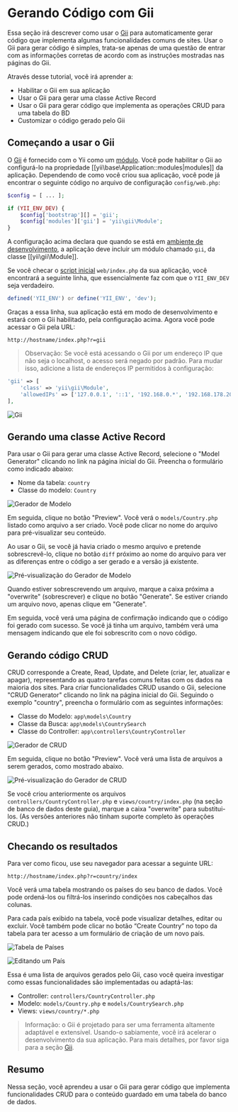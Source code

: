 Gerando Código com Gii
========================

Essa seção irá descrever como usar o [Gii](https://github.com/yiisoft/yii2-gii/blob/master/docs/guide-pt-BR/README.md) para automaticamente gerar código que implementa algumas funcionalidades comuns de sites. Usar o Gii para gerar código é simples, trata-se apenas de uma questão de entrar com as informações corretas de acordo com as instruções mostradas nas páginas do Gii.

Através desse tutorial, você irá aprender a:

* Habilitar o Gii em sua aplicação
* Usar o Gii para gerar uma classe Active Record
* Usar o Gii para gerar código que implementa as operações CRUD para uma tabela do BD
* Customizar o código gerado pelo Gii


Começando a usar o Gii <span id="starting-gii"></span>
------------

O [Gii](https://github.com/yiisoft/yii2-gii/blob/master/docs/guide-pt-BR/README.md) é fornecido com o Yii como um [módulo](structure-modules.md). Você pode habilitar o Gii ao configurá-lo na propriedade [[yii\base\Application::modules|modules]] da aplicação. Dependendo de como você criou sua aplicação, você pode já encontrar o seguinte código no arquivo de configuração `config/web.php`:

```php
$config = [ ... ];

if (YII_ENV_DEV) {
    $config['bootstrap'][] = 'gii';
    $config['modules']['gii'] = 'yii\gii\Module';
}
```

A configuração acima declara que quando se está em [ambiente de desenvolvimento](concept-configurations.md#environment-constants), a aplicação deve incluir um módulo chamado `gii`, da classe [[yii\gii\Module]].

Se você checar o [script inicial](structure-entry-scripts.md) `web/index.php` da sua aplicação, você encontrará a seguinte linha, que essencialmente faz com que o `YII_ENV_DEV` seja verdadeiro.

```php
defined('YII_ENV') or define('YII_ENV', 'dev');
```

Graças a essa linha, sua aplicação está em modo de desenvolvimento e estará com o Gii habilitado, pela configuração acima. Agora você pode acessar o Gii pela URL:

```
http://hostname/index.php?r=gii
```

> Observação: Se você está acessando o Gii por um endereço IP que não seja o localhost, o acesso será negado por padrão.
> Para mudar isso, adicione a lista de endereços IP permitidos à configuração:
>
```php
'gii' => [
    'class' => 'yii\gii\Module',
    'allowedIPs' => ['127.0.0.1', '::1', '192.168.0.*', '192.168.178.20'] // ajuste de acordo com suas necessidades
],
```

![Gii](images/start-gii.png)


Gerando uma classe Active Record <span id="generating-ar"></span>
---------------------------------

Para usar o Gii para gerar uma classe Active Record, selecione o "Model Generator" clicando no link na página inicial do Gii. Preencha o formulário como indicado abaixo:

* Nome da tabela: `country`
* Classe do modelo: `Country`

![Gerador de Modelo](images/start-gii-model.png)

Em seguida, clique no botão "Preview". Você verá o `models/Country.php` listado como arquivo a ser criado. Você pode clicar no nome do arquivo para pré-visualizar seu conteúdo.

Ao usar o Gii, se você já havia criado o mesmo arquivo e pretende sobrescrevê-lo, clique no botão `diff` próximo ao nome do arquivo para ver as diferenças entre o código a ser gerado e a versão já existente.

![Pré-visualização do Gerador de Modelo](images/start-gii-model-preview.png)

Quando estiver sobrescrevendo um arquivo, marque a caixa próxima a "overwrite" (sobrescrever) e clique no botão "Generate". Se estiver criando um arquivo novo, apenas clique em "Generate".

Em seguida, você verá uma página de confirmação indicando que o código foi gerado com sucesso. Se você já tinha um arquivo, também verá uma mensagem indicando que ele foi sobrescrito com o novo código.


Gerando código CRUD <span id="generating-crud"></span>
--------------------

CRUD corresponde a Create, Read, Update, and Delete (criar, ler, atualizar e apagar), representando as quatro tarefas comuns feitas com os dados na maioria dos sites. Para criar funcionalidades CRUD usando o Gii, selecione "CRUD Generator" clicando no link na página inicial do Gii. Seguindo o exemplo "country", preencha o formulário com as seguintes informações:

* Classe do Modelo: `app\models\Country`
* Classe da Busca: `app\models\CountrySearch`
* Classe do Controller: `app\controllers\CountryController`

![Gerador de CRUD](images/start-gii-crud.png)

Em seguida, clique no botão "Preview". Você verá uma lista de arquivos a serem gerados, como mostrado abaixo.

![Pré-visualização do Gerador de CRUD](images/start-gii-crud-preview.png)

Se você criou anteriormente os arquivos `controllers/CountryController.php` e
`views/country/index.php` (na seção de banco de dados deste guia), marque a caixa "overwrite" para substitui-los. (As versões anteriores não tinham suporte completo às operações CRUD.)


Checando os resultados <span id="trying-it-out"></span>
-------------

Para ver como ficou, use seu navegador para acessar a seguinte URL:

```
http://hostname/index.php?r=country/index
```

Você verá uma tabela mostrando os países do seu banco de dados. Você pode ordená-los ou filtrá-los inserindo condições nos cabeçalhos das colunas.

Para cada país exibido na tabela, você pode visualizar detalhes, editar ou excluir.
Você também pode clicar no botão “Create Country” no topo da tabela para ter acesso a um formulário de criação de um novo país.

![Tabela de Países](images/start-gii-country-grid.png)

![Editando um País](images/start-gii-country-update.png)

Essa é uma lista de arquivos gerados pelo Gii, caso você queira investigar como essas funcionalidades são implementadas ou adaptá-las:

* Controller: `controllers/CountryController.php`
* Modelo: `models/Country.php` e `models/CountrySearch.php`
* Views: `views/country/*.php`

> Informação: o Gii é projetado para ser uma ferramenta altamente adaptável e extensível. Usando-o sabiamente, você irá acelerar o desenvolvimento da sua aplicação. Para mais detalhes, por favor siga para a seção [Gii](https://github.com/yiisoft/yii2-gii/blob/master/docs/guide-pt-BR/README.md).


Resumo <span id="summary"></span>
-------

Nessa seção, você aprendeu a usar o Gii para gerar código que implementa funcionalidades CRUD para o conteúdo guardado em uma tabela do banco de dados.
